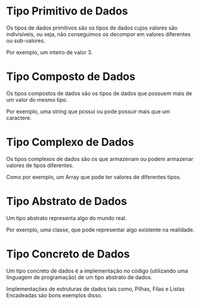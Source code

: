 # Tipo Primitivo de Dados

Os tipos de dados primitivos são os tipos de dados cujos valores são indivisíveis, ou seja, não conseguimos os decompor em valores diferentes ou sub-valores.

Por exemplo, um inteiro de valor 3.

# Tipo Composto de Dados

Os tipos compostos de dados são os tipos de dados que possuem mais de um valor do mesmo tipo.

Por exemplo, uma string que possui ou pode possuir mais que um caractere.

# Tipo Complexo de Dados

Os tipos complexos de dados são os que armazenam ou podem armazenar valores de tipos diferentes.

Como por exemplo, um Array que pode ter valores de diferentes tipos.

# Tipo Abstrato de Dados

Um tipo abstrato representa algo do mundo real.

Por exemplo, uma classe, que pode representar algo existente na realidade.

# Tipo Concreto de Dados

Um tipo concreto de dados é a implementação no código (utilizando uma linguagem de programação) de um tipo abstrato de dados.

Implementações de estruturas de dados tais como, Pilhas, Filas e Listas Encadeadas são bons exemplos disso.
